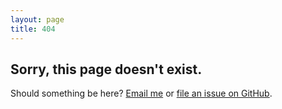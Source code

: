```yaml
---
layout: page
title: 404
---
```


## Sorry, this page doesn't exist.

Should something be here? [Email me](mailto:contact@theboldreport.net) or [file an issue on GitHub](https://github.com/ttimsmith/theboldreport.net/issues).
